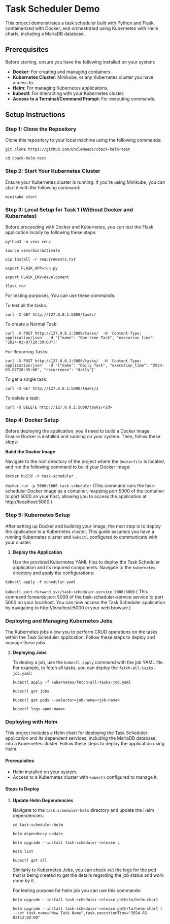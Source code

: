 # Task Scheduler Demo

This project demonstrates a task scheduler built with Python and Flask, containerized with Docker, and orchestrated using Kubernetes with Helm charts, including a MariaDB database.

## Prerequisites

Before starting, ensure you have the following installed on your system:
- **Docker**: For creating and managing containers.
- **Kubernetes Cluster**: Minikube, or any Kubernetes cluster you have access to.
- **Helm**: For managing Kubernetes applications.
- **kubectl**: For interacting with your Kubernetes cluster.
- **Access to a Terminal/Command Prompt**: For executing commands.

## Setup Instructions

### Step 1: Clone the Repository

Clone this repository to your local machine using the following commands:

`git clone https://github.com/UncleWeeds/cback-helm-test`

`cd cback-helm-test` 

### Step 2: Start Your Kubernetes Cluster

Ensure your Kubernetes cluster is running. If you're using Minikube, you can start it with the following command:

`minikube start`

### Step 3: Local Setup for Task 1 (Without Docker and Kubernetes)

Before proceeding with Docker and Kubernetes, you can test the Flask application locally by following these steps:

`python3 -m venv venv`

`source venv/bin/activate`

`pip install -r requirements.txt`

`export FLASK_APP=run.py`

`export FLASK_ENV=development`

`flask run`

For testing purposes, You can use these commands:

To test all the tasks:

`curl -X GET http://127.0.0.1:5000/tasks/`

To create a Normal Task:

`curl -X POST http://127.0.0.1:5000/tasks/ 
-H 'Content-Type: application/json' 
-d '{"name": "One-time Task", "execution_time": "2024-03-07T20:30:00"}'`

For Recurring Tasks: 

`curl -X POST http://127.0.0.1:5000/tasks/ 
-H 'Content-Type: application/json' 
-d '{"name": "Daily Task", "execution_time": "2024-03-07T20:35:00", "recurrence": "daily"}'`

To get a single task: 

`curl -X GET http://127.0.0.1:5000/tasks/1`

To delete a task: 

`curl -X DELETE http://127.0.0.1:5000/tasks/<id>`


### Step 4: Docker Setup

Before deploying the application, you'll need to build a Docker image. Ensure Docker is installed and running on your system. Then, follow these steps:

**Build the Docker Image**

   Navigate to the root directory of the project where the `Dockerfile` is located, and run the following command to build your Docker image:

   `docker build -t task-scheduler .`

   `docker run -p 5000:5000 task-scheduler` (This command runs the task-scheduler Docker image as a container, mapping port 5000 of the container to port 5000 on your host, allowing you to access the application at http://localhost:5000.)

### Step 5: Kubernetes Setup

After setting up Docker and building your image, the next step is to deploy the application to a Kubernetes cluster. This guide assumes you have a running Kubernetes cluster and `kubectl` configured to communicate with your cluster.

1. **Deploy the Application**

   Use the provided Kubernetes YAML files to deploy the Task Scheduler application and its required components. Navigate to the `kubernetes` directory and apply the configurations:

  `kubectl apply -f scheduler.yaml`

  `kubectl port-forward svc/task-scheduler-service 5000:5000` ( This command forwards port 5000 of the task-scheduler-service service to port 5000 on your localhost. You can now access the Task Scheduler application by navigating to http://localhost:5000 in your web browser.)

   ### Deploying and Managing Kubernetes Jobs

The Kubernetes jobs allow you to perform CRUD operations on the tasks within the Task Scheduler application. Follow these steps to deploy and manage these jobs.

1. **Deploying Jobs**

   To deploy a job, use the `kubectl apply` command with the job YAML file. For example, to fetch all tasks, you can deploy the `fetch-all-tasks-job.yaml`:

   `kubectl apply -f kubernetes/fetch-all-tasks-job.yaml`

   `kubectl get jobs`

   `kubectl get pods --selector=job-name=<job-name>`

   `kubectl logs <pod-name>`

### Deploying with Helm

This project includes a Helm chart for deploying the Task Scheduler application and its dependent services, including the MariaDB database, into a Kubernetes cluster. Follow these steps to deploy the application using Helm.

#### Prerequisites

- Helm installed on your system.
- Access to a Kubernetes cluster with `kubectl` configured to manage it.

#### Steps to Deploy

1. **Update Helm Dependencies**

   Navigate to the `task-scheduler-helm` directory and update the Helm dependencies:

   `cd task-scheduler-helm`
   
   `helm dependency update`

   `helm upgrade --install task-scheduler-release .`

   `helm list`

   `kubectl get all`

   Similarly to Kubernetes Jobs, you can check out the logs for the pod that is being created to get the details regarding the job status and work done by it.

   For testing purpose for helm job you can use this commands:

    `helm upgrade --install task-scheduler-release path/to/helm-chart`

   `helm upgrade --install task-scheduler-release path/to/helm-chart \
  --set task.name="New Task Name",task.executionTime="2024-02-02T12:00:00"`

   

  
